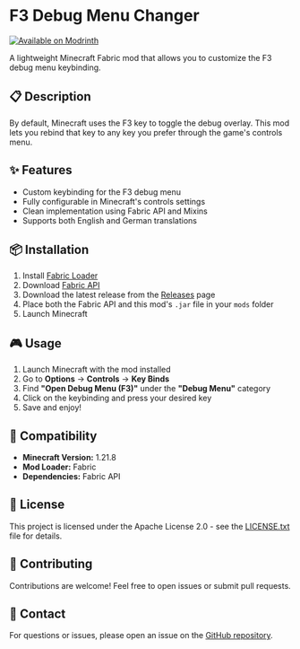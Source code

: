 # F3 Debug Menu Changer

[![Available on Modrinth](https://cdn.jsdelivr.net/npm/@intergrav/devins-badges@3/assets/cozy/available/modrinth_vector.svg)](https://modrinth.com/mod/f3-changer)

A lightweight Minecraft Fabric mod that allows you to customize the F3 debug menu keybinding.

## 📋 Description

By default, Minecraft uses the F3 key to toggle the debug overlay. This mod lets you rebind that key to any key you prefer through the game's controls menu.

## ✨ Features

- Custom keybinding for the F3 debug menu
- Fully configurable in Minecraft's controls settings
- Clean implementation using Fabric API and Mixins
- Supports both English and German translations

## 📦 Installation

1. Install [Fabric Loader](https://fabricmc.net/use/)
2. Download [Fabric API](https://modrinth.com/mod/fabric-api)
3. Download the latest release from the [Releases](https://github.com/jonaslpeuu/f3-changer/releases) page
4. Place both the Fabric API and this mod's `.jar` file in your `mods` folder
5. Launch Minecraft

## 🎮 Usage

1. Launch Minecraft with the mod installed
2. Go to **Options** → **Controls** → **Key Binds**
3. Find **"Open Debug Menu (F3)"** under the **"Debug Menu"** category
4. Click on the keybinding and press your desired key
5. Save and enjoy!

## 🔧 Compatibility

- **Minecraft Version:** 1.21.8
- **Mod Loader:** Fabric
- **Dependencies:** Fabric API

## 📝 License

This project is licensed under the Apache License 2.0 - see the [LICENSE.txt](LICENSE.txt) file for details.

## 🤝 Contributing

Contributions are welcome! Feel free to open issues or submit pull requests.

## 📧 Contact

For questions or issues, please open an issue on the [GitHub repository](https://github.com/jonaslpeuu/f3-changer/issues).
